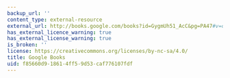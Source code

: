 ```yaml
---
backup_url: ''
content_type: external-resource
external_url: http://books.google.com/books?id=GygmUh51_AcC&pg=PA47#v=onepage
has_external_licence_warning: true
has_external_license_warning: true
is_broken: ''
license: https://creativecommons.org/licenses/by-nc-sa/4.0/
title: Google Books
uid: f85660d9-1861-4ff5-9d53-caf776107fdf
---
```

